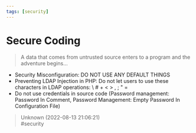 ```yaml
---
tags: [security]
---
```


# Secure Coding

> A data that comes from untrusted source enters to a program and the adventure begins...

- Security Misconfiguration: DO NOT USE ANY DEFAULT THINGS
- Preventing LDAP Injection in PHP: Do not let users to use these characters in LDAP operations: \ # + < > , ; " =
- Do not use credentials in source code (Password management: Password In Comment, Password Management: Empty Password In Configuration File)  

> Unknown (2022-08-13 21:06:21)  
> #security

